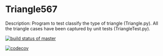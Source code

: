 # Triangle567

Description: Program to test classify the type of triangle (Triangle.py). All the triangle cases have been captured by unit tests (TriangleTest.py).

[![build status of master](https://travis-ci.org/sahlawat11/Triangle567.svg?branch=hw05-static-code-analysis)](https://travis-ci.org/sahlawat11/Triangle567)

[![codecov](https://codecov.io/gh/sahlawat11/Triangle567/branch/hw05-static-code-analysis/graph/badge.svg)](https://codecov.io/gh/sahlawat11/Triangle567)
